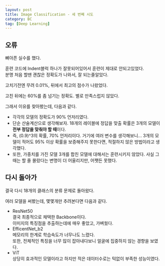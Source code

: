 ```yaml
---
layout: post
title: Image Classification - 세 번째 시도
category: BC
tag: [Deep Learning]
---
```


## 오류

뼈아픈 실수를 했다.  

훈련 코드에 Indent블럭 하나가 잘못되어있어서 훈련이 제대로 안되고있었다.  
분명 처음 할땐 괜찮은 정확도가 나와서, 잘 되는줄알았다.  

고치기전엔 무려 0.01%, 뒤에서 최고의 점수가 나왔었다.  

고친 뒤에는 60%를 좀 넘기는 정확도. 별로 만족스럽지 않았다.  

그래서 이유를 찾아봤는데, 다음과 같다.  

- 각각의 모델의 정확도가 90% 언저리였다.  
- 단순 산술계산으로 생각해보자. 18개의 레이블에 정답을 맞출 확률은 3개의 모델이 **전부 정답을 맞춰야 할 때**이다.  
- 즉, (0.9)^3의 확률, 70% 언저리이다. 거기에 여러 변수를 생각해보니... 3개의 모델이 적어도 95% 이상 확률을 보증해주지 못한다면, 적절하지 않은 방법이라고 생각했다.  
- 또한, 가중치를 가진 모델 3개를 합친 모델에 대해서는 훈련시키지 않았다. 사실 그때는 할 줄 몰랐다는 변명이 더 어울리지만, 어쨋든 못했다.  


## 다시 돌아가  

결국 다시 18개의 클래스의 분류 문제로 돌아왔다.  

여러 모델을 써봤는데, 몇몇개만 추려본다면 다음과 같다.  

- ResNet50  
	결국 최종적으로 채택한 Backbone이다.  
	이미지의 특징점을 추출하는데에 매우 좋았고, 가벼웠다.  
- EfficentNet_b2  
  메모리의 한계로 학습속도가 너무나도 느렸다.  
	또한, 전체적인 특징을 너무 많이 잡아내다보니 얼굴에 집중하지 않는 경향을 보였다.  
- ViT  
  상당히 효과적인 모델이라고 하지만 적은 데이터수로는 턱없이 부족한 성능이였다.  
	
